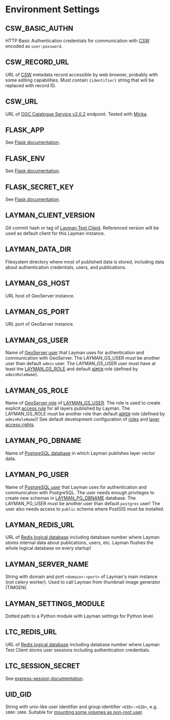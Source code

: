 # Environment Settings

## CSW_BASIC_AUTHN
HTTP Basic Authentication credentials for communication with [CSW](#CSW_URL) encoded as `user:password`.

## CSW_RECORD_URL
URL of [CSW](#CSW_URL) metadata record accessible by web browser, probably with some editing capabilities. Must contain `{identifier}` string that will be replaced with record ID.

## CSW_URL
URL of [OGC Catalogue Service v2.0.2](https://www.opengeospatial.org/standards/cat) endpoint. Tested with [Micka](http://micka.bnhelp.cz/).

## FLASK_APP
See [Flask documentation](https://flask.palletsprojects.com/en/1.1.x/cli/#application-discovery).

## FLASK_ENV
See [Flask documentation](https://flask.palletsprojects.com/en/1.1.x/config/#environment-and-debug-features).

## FLASK_SECRET_KEY
See [Flask documentation](https://flask.palletsprojects.com/en/1.1.x/config/#SECRET_KEY).

## LAYMAN_CLIENT_VERSION
Git commit hash or tag of [Layman Test Client](https://github.com/jirik/layman-test-client). Referenced version will be used as default client for this Layman instance.

## LAYMAN_DATA_DIR
Filesystem directory where most of published data is stored, including data about authentication credentials, users, and publications.

## LAYMAN_GS_HOST
URL host of GeoServer instance.

## LAYMAN_GS_PORT
URL port of GeoServer instance.

## LAYMAN_GS_USER
Name of [GeoServer user](https://docs.geoserver.org/stable/en/user/security/webadmin/ugr.html#add-user) that Layman uses for authentication and communication with GeoServer. The LAYMAN_GS_USER must be another user than default `admin` user. The LAYMAN_GS_USER user must have at least the [LAYMAN_GS_ROLE](#LAYMAN_GS_ROLE) and default [`ADMIN`](https://docs.geoserver.org/stable/en/user/security/usergrouprole/roleservices.html#mapping-roles-to-system-roles) role (defined by `adminRoleName`).

## LAYMAN_GS_ROLE
Name of [GeoServer role](https://docs.geoserver.org/stable/en/user/security/webadmin/ugr.html#edit-role-service) of [LAYMAN_GS_USER](#LAYMAN_GS_USER). The role is used to create explicit [access rule](https://docs.geoserver.org/stable/en/user/security/layer.html) for all layers published by Layman. The LAYMAN_GS_ROLE must be another role than default [`ADMIN`](https://docs.geoserver.org/stable/en/user/security/usergrouprole/roleservices.html#mapping-roles-to-system-roles) role (defined by `adminRoleName`)! See default development configuration of [roles](deps/geoserver/sample/geoserver_data/security/role/default/roles.xml) and [layer access rights](deps/geoserver/sample/geoserver_data/security/layers.properties).
 
## LAYMAN_PG_DBNAME
Name of [PostgreSQL database](https://www.postgresql.org/docs/9.5/sql-createdatabase.html) in which Layman publishes layer vector data.

## LAYMAN_PG_USER
Name of [PostgreSQL user](https://www.postgresql.org/docs/9.5/sql-createuser.html) that Layman uses for authentication and communication with PostgreSQL. The user needs enough privileges to create new schemas in [LAYMAN_PG_DBNAME](#LAYMAN_PG_DBNAME) database. The LAYMAN_PG_USER must be another user than default `postgres` user! The user also needs access to `public` schema where PostGIS must be installed.

## LAYMAN_REDIS_URL
URL of [Redis logical database](https://redis.io/commands/select) including database number where Layman stores internal data about publications, users, etc. Layman flushes the whole logical database on every startup!

## LAYMAN_SERVER_NAME
String with domain and port `<domain>:<port>` of Layman's main instance (not celery worker). Used to call Layman from thumbnail image generator (TIMGEN).

## LAYMAN_SETTINGS_MODULE
Dotted path to a Python module with Layman settings for Python level.

## LTC_REDIS_URL
URL of [Redis logical database](https://redis.io/commands/select) including database number where Layman Test Client stores user sessions including authentication credentials.

## LTC_SESSION_SECRET
See [express-session documentation](https://www.npmjs.com/package/express-session#secret).

## UID_GID
String with unix-like user identifier and group identifier `<UID>:<GID>`, e.g. `1000:1000`. Suitable for [mounting some volumes as non-root user](./../README.md#mount-some-volumes-as-non-root-user).


